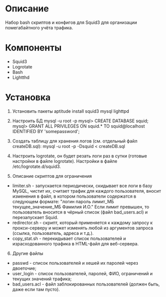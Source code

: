 Описание
========
Набор bash скриптов и конфигов для Squid3 для организации помегабайтного учёта трафика.

Компоненты
==========
* Squid3
* Logrotate
* Bash
* Lightthd

Установка
=========
1. Установить пакеты
aptitude install squid3 mysql lighttpd

2. Настроить БД
mysql -u root -p
mysql> CREATE DATABASE squid;
mysql> GRANT ALL PRIVILEGES ON squid.* TO squid@localhost IDENTIFIED BY 'somepassword';

3. Создать таблицу для хранения логов (см. отдельный файл createDB.sql):
mysql -u root -p -Dsquid < createDB.sql

4. Настроить logrotate, он будет резать логи раз в сутки (готовые настройки в файле logrotate). Настройки в файле /etc/logrotate.d/squid3.

5. Описание скриптов для ограничения
  * limiter.sh - запускается периодически, скидывает все логи в базу MySQL, чистит их, считает трафик для каждого пользователя, вносит изменения в файл, в котором пользователи содержатся в следующем формате: "логин пароль лимит\_МБ текущее\_значение_МБ Фамилия И.О." Если лимит превышен, то пользователь вносится в чёрный список (файл bad\_users.acl) и перезапускает Squid.
  * redirector.sh - скрипт, который применяется к каждому запросу к прокси-серверу и может изменять любой из аргументов запроса (ссылка, пользователь, адреса и т.д.).
  * copy_stat.sh - перекидывает список пользователей и израсходованного трафика в HTML-файл для веб-сервера.

6. Другие файлы
  * passwd - список пользователей и хешей их паролей через двоеточие;
  * user_login - список пользователей, паролей, ФИО, ограничений и текущих значений трафика;
  * bad_users.acl - файл заблокированных пользователей (должен быть, даже если там пусто).
